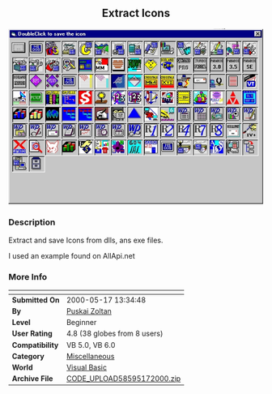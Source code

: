 ﻿<div align="center">

## Extract Icons

<img src="PIC200051772639696.jpg">
</div>

### Description

Extract and save Icons from dlls, ans exe files.

I used an example found on AllApi.net
 
### More Info
 


<span>             |<span>
---                |---
**Submitted On**   |2000-05-17 13:34:48
**By**             |[Puskai Zoltan](https://github.com/Planet-Source-Code/PSCIndex/blob/master/ByAuthor/puskai-zoltan.md)
**Level**          |Beginner
**User Rating**    |4.8 (38 globes from 8 users)
**Compatibility**  |VB 5\.0, VB 6\.0
**Category**       |[Miscellaneous](https://github.com/Planet-Source-Code/PSCIndex/blob/master/ByCategory/miscellaneous__1-1.md)
**World**          |[Visual Basic](https://github.com/Planet-Source-Code/PSCIndex/blob/master/ByWorld/visual-basic.md)
**Archive File**   |[CODE\_UPLOAD58595172000\.zip](https://github.com/Planet-Source-Code/puskai-zoltan-extract-icons__1-8151/archive/master.zip)








